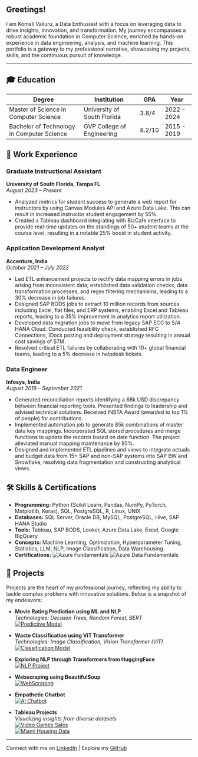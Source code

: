 ## Greetings!

I am Komali Valluru, a Data Enthusiast with a focus on leveraging data to drive insights, innovation, and transformation. My journey encompasses a robust academic foundation in Computer Science, enriched by hands-on experience in data engineering, analysis, and machine learning. This portfolio is a gateway to my professional narrative, showcasing my projects, skills, and the continuous pursuit of knowledge.

---

## 🎓 Education

| Degree | Institution | GPA | Year |
|--------|-------------|-----|------|
| Master of Science in Computer Science | University of South Florida | 3.8/4 | 2022 - 2024 |
| Bachelor of Technology in Computer Science | GVP College of Engineering | 8.2/10 | 2015 - 2019 |

## 💼 Work Experience

### Graduate Instructional Assistant
**University of South Florida, Tampa FL**  
_August 2023 – Present_
-	Analyzed metrics for student success to generate a web report for instructors by using Canvas Modules API and Azure Data Lake. This can result in increased instructor student engagement by 55%.
-	Created a Tableau dashboard integrating with BizCafe interface to provide real-time updates on the standings of 50+ student teams at the course level, resulting in a notable 25% boost in student activity.

### Application Development Analyst
**Accenture, India**  
_October 2021 – July 2022_
-	Led ETL enhancement projects to rectify data mapping errors in jobs arising from inconsistent data; established data validation checks, data transformation processes, and regex filtering mechanisms, leading to a 30% decrease in job failures.
-	Designed SAP BODS jobs to extract 10 million records from sources including Excel, flat files, and ERP systems, enabling Excel and Tableau reports, leading to a 35% improvement in analytics report utilization.
-	Developed data migration jobs to move from legacy SAP ECC to S/4 HANA Cloud. Conducted feasibility check, established RFC Connections, IDocs posting and deployment strategy resulting in annual cost savings of $7M.
-	Resolved critical ETL failures by collaborating with 10+ global financial teams, leading to a 5% decrease in helpdesk tickets.

### Data Engineer
**Infosys, India**  
_August 2019 – September 2021_
-	Generated reconciliation reports identifying a 68k USD discrepancy between financial reporting tools. Presented findings to leadership and advised technical solutions. Received INSTA Award (awarded to top 1% of people) for contributions.
-	Implemented automation job to generate 85k combinations of master data key mappings. Incorporated SQL stored procedures and merge functions to update the records based on date function. The project alleviated manual mapping maintenance by 95%.
-	Designed and implemented ETL pipelines and views to integrate actuals and budget data from 15+ SAP and non-SAP systems into SAP BW and Snowflake, resolving data fragmentation and constructing analytical views.

## 🛠 Skills & Certifications

- **Programming:** Python (Scikit Learn, Pandas, NumPy, PyTorch, Matplotlib, Keras), SQL, PostgreSQL, R, Linux, UNIX
- **Databases:** SQL Server, Oracle DB, MySQL, PostgreSQL, Hive, SAP HANA Studio
- **Tools:** Tableau, SAP BODS, Looker, Azure Data Lake, Excel, Google BigQuery
- **Concepts:** Machine Learning, Optimization, Hyperparameter Tuning, Statistics, LLM, NLP, Image Classification, Data Warehousing.
- **Certifications:** ![Azure Fundamentals](https://img.shields.io/badge/Azure-Fundamentals-blue) ![Azure Data Fundamentals](https://img.shields.io/badge/Azure-Data%20Fundamentals-blue)

## 🚀 Projects

Projects are the heart of my professional journey, reflecting my ability to tackle complex problems with innovative solutions. Below is a snapshot of my endeavors:

- **Movie Rating Prediction using ML and NLP**  
  _Technologies: Decision Trees, Random Forest, BERT_  
  [![Predictive Model](https://img.shields.io/badge/Project-Link-brightgreen)](https://github.com/KomaliValluru/Movie-Rating-Prediction)

- **Waste Classification using ViT Transformer**  
  _Technologies: Image Classification, Vision Transformer (ViT)_  
  [![Classification Model](https://img.shields.io/badge/Project-Link-brightgreen)](https://github.com/KomaliValluru/waste-classification)

- **Exploring NLP through Transformers from HuggingFace**  
  [![NLP Project](https://img.shields.io/badge/Project-Link-brightgreen)](https://github.com/KomaliValluru/LLMs/blob/main/Exploring%20NLP%20through%20Hugging%20Face%20Transformers%20Library.ipynb)

- **Webscraping using BeautifulSoup**  
  [![WebScraping](https://img.shields.io/badge/Project-Link-brightgreen)](https://github.com/KomaliValluru/DS/blob/LLM/webscraping_beautifulsoup.ipynb)

- **Empathetic Chatbot**  
  [![AI Chatbot](https://img.shields.io/badge/Project-Link-brightgreen)](https://github.com/KomaliValluru/LLMs/blob/main/Prompt_engineering.ipynb)

- **Tableau Projects**  
  _Visualizing insights from diverse datasets_  
  [![Video Games Sales](https://img.shields.io/badge/Project-Link-brightgreen)](https://github.com/KomaliValluru/DS/blob/LLM/video_games_sales.md)  
  [![Miami Housing Data](https://img.shields.io/badge/Project-Link-brightgreen)](https://github.com/KomaliValluru/DS/blob/LLM/Miami%20Housing%20Data.md)

---

Connect with me on [LinkedIn](https://linkedin.com/in/komali-valluru/) | Explore my [GitHub](https://github.com/KomaliValluru)

